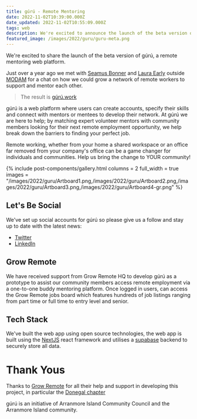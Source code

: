 ```yaml
---
title: gúrú - Remote Mentoring
date: 2022-11-02T10:39:00.000Z
date_updated: 2022-11-02T10:55:09.000Z
tags: web 
description: We're excited to announce the launch of the beta version of gúrú, a remote mentoring web platform.
featured_image: /images/2022/guru/guru-meta.png
---
```


We're excited to share the launch of the beta version of gúrú, a remote mentoring web platform. 

Just over a year ago we met with [Seamus Bonner](https://twitter.com/SeamusBonner) and [Laura Early](https://twitter.com/lauraveryearly) outside [MODAM](https://modam.work/) for a chat on how we could grow a network of remote workers to support and mentor each other.

> The result is [gúrú.work](https://gúrú.work)

gúrú is a web platform where users can create accounts, specify their skills and connect with mentors or mentees to develop their network. At gúrú we are here to help; by matching expert volunteer mentors with community members looking for their next remote employment opportunity, we help break down the barriers to finding your perfect job.

Remote working, whether from your home a shared workspace or an office far removed from your company's office can be a game changer for individuals and communities. Help us bring the change to YOUR community!

{% include post-components/gallery.html
	columns = 2
	full_width = true
	images = "/images/2022/guru/Artboard1.png,/images/2022/guru/Artboard2.png,/images/2022/guru/Artboard3.png,/images/2022/guru/Artboard4-gr.png"
%}

## Let's Be Social

We've set up social accounts for gúrú so please give us a follow and stay up to date with the latest news:
- [Twitter](https://twitter.com/guruobair)
- [LinkedIn](https://www.linkedin.com/company/g%C3%BAr%C3%BA/)

## Grow Remote

We have received support from Grow Remote HQ to develop gúrú as a prototype to assist our community members access remote employment via a one-to-one buddy mentoring platform. Once logged in users, can access the Grow Remote jobs board which features hundreds of job listings ranging from part time or full time to entry level and senior.

## Tech Stack

We've built the web app using open source technologies, the web app is built using the [NextJS](https://nextjs.org) react framework and utilises a [supabase](https://supabase.io) backend to securely store all data.

# Thank Yous

Thanks to [Grow Remote](https://growremote.ie/) for all their help and support in developing this project, in particular the [Donegal chapter](https://growremote.ie/chapter/grow-remote-donegal/)

gúrú is an initiative of Arranmore Island Community Council and the Arranmore Island community.